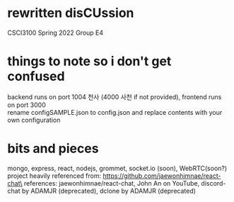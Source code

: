 # rewritten disCUssion
CSCI3100 Spring 2022
Group E4

# things to note so i don't get confused
backend runs on port 1004 천사 (4000 사천 if not provided), frontend runs on port 3000\
rename configSAMPLE.json to config.json and replace contents with your own configuration

# bits and pieces
mongo, express, react, nodejs, grommet, socket.io (soon), WebRTC(soon?)\
project heavily referenced from: https://github.com/jaewonhimnae/react-chat\
references: jaewonhimnae/react-chat, John An on YouTube, discord-chat by ADAMJR (deprecated), dclone by ADAMJR (deprecated)